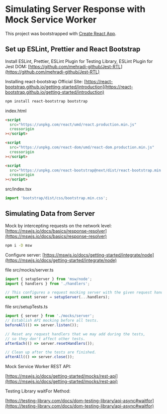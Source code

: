 # Simulating Server Response with Mock Service Worker

This project was bootstrapped with [Create React App](https://github.com/facebook/create-react-app).

## Set up ESLint, Prettier and React Bootstrap

Install ESLint, Prettier, ESLint Plugin for Testing Library, ESLint Plugin for Jest DOM: [https://github.com/mehradi-github/Jest-RTL](https://github.com/mehradi-github/Jest-RTL)

Installing react-bootstrap Official Site: [https://react-bootstrap.github.io/getting-started/introduction](https://react-bootstrap.github.io/getting-started/introduction)

```sh
npm install react-bootstrap bootstrap
```

index.html

```html
<script
  src="https://unpkg.com/react/umd/react.production.min.js"
  crossorigin
></script>

<script
  src="https://unpkg.com/react-dom/umd/react-dom.production.min.js"
  crossorigin
></script>

<script
  src="https://unpkg.com/react-bootstrap@next/dist/react-bootstrap.min.js"
  crossorigin
></script>
```

src/index.tsx

```javascript
import 'bootstrap/dist/css/bootstrap.min.css';
```

## Simulating Data from Server

Mock by intercepting requests on the network level: [https://mswjs.io/docs/basics/response-resolver](https://mswjs.io/docs/basics/response-resolver)

```sh
npm i -D msw
```

Configure server: [https://mswjs.io/docs/getting-started/integrate/node](https://mswjs.io/docs/getting-started/integrate/node)

file src/mocks/server.ts

```javascript
import { setupServer } from 'msw/node';
import { handlers } from './handlers';

// This configures a request mocking server with the given request handlers.
export const server = setupServer(...handlers);
```

file src/setupTests.ts

```javascript
import { server } from './mocks/server';
// Establish API mocking before all tests.
beforeAll(() => server.listen());

// Reset any request handlers that we may add during the tests,
// so they don't affect other tests.
afterEach(() => server.resetHandlers());

// Clean up after the tests are finished.
afterAll(() => server.close());
```

Mock Service Worker REST API:

[https://mswjs.io/docs/getting-started/mocks/rest-api](https://mswjs.io/docs/getting-started/mocks/rest-api)

Testing Library waitFor Method:

[https://testing-library.com/docs/dom-testing-library/api-async#waitfor](https://testing-library.com/docs/dom-testing-library/api-async#waitfor)
